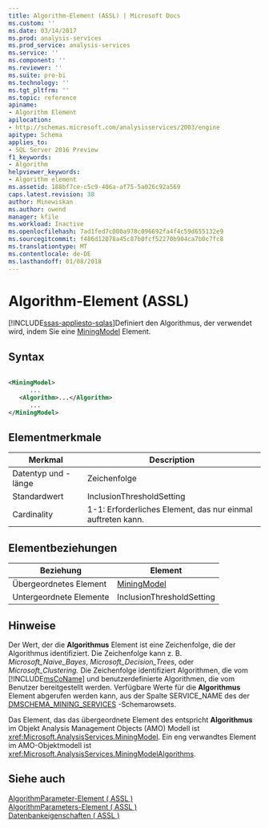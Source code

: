 ```yaml
---
title: Algorithm-Element (ASSL) | Microsoft Docs
ms.custom: ''
ms.date: 03/14/2017
ms.prod: analysis-services
ms.prod_service: analysis-services
ms.service: ''
ms.component: ''
ms.reviewer: ''
ms.suite: pro-bi
ms.technology: ''
ms.tgt_pltfrm: ''
ms.topic: reference
apiname:
- Algorithm Element
apilocation:
- http://schemas.microsoft.com/analysisservices/2003/engine
apitype: Schema
applies_to:
- SQL Server 2016 Preview
f1_keywords:
- Algorithm
helpviewer_keywords:
- Algorithm element
ms.assetid: 188bf7ce-c5c9-406a-af75-5a026c92a569
caps.latest.revision: 38
author: Minewiskan
ms.author: owend
manager: kfile
ms.workload: Inactive
ms.openlocfilehash: 7ad1fed7c000a978c096692fa4f4c59d655132e9
ms.sourcegitcommit: f486d12078a45c87b0fcf52270b904ca7b0c7fc8
ms.translationtype: MT
ms.contentlocale: de-DE
ms.lasthandoff: 01/08/2018
---
```

# <a name="algorithm-element-assl"></a>Algorithm-Element (ASSL)
[!INCLUDE[ssas-appliesto-sqlas](../../../includes/ssas-appliesto-sqlas.md)]Definiert den Algorithmus, der verwendet wird, indem Sie eine [MiningModel](../../../analysis-services/scripting/objects/miningmodel-element-assl.md) Element.  
  
## <a name="syntax"></a>Syntax  
  
```xml  
  
<MiningModel>  
      ...  
   <Algorithm>...</Algorithm>  
      ...  
</MiningModel>  
```  
  
## <a name="element-characteristics"></a>Elementmerkmale  
  
|Merkmal|Description|  
|--------------------|-----------------|  
|Datentyp und -länge|Zeichenfolge|  
|Standardwert|InclusionThresholdSetting|  
|Cardinality|1-1: Erforderliches Element, das nur einmal auftreten kann.|  
  
## <a name="element-relationships"></a>Elementbeziehungen  
  
|Beziehung|Element|  
|------------------|-------------|  
|Übergeordnetes Element|[MiningModel](../../../analysis-services/scripting/objects/miningmodel-element-assl.md)|  
|Untergeordnete Elemente|InclusionThresholdSetting|  
  
## <a name="remarks"></a>Hinweise  
 Der Wert, der die **Algorithmus** Element ist eine Zeichenfolge, die der Algorithmus identifiziert. Die Zeichenfolge kann z. B. *Microsoft_Naive_Bayes*, *Microsoft_Decision_Trees*, oder *Microsoft_Clustering.* Die Zeichenfolge identifiziert Algorithmen, die vom [!INCLUDE[msCoName](../../../includes/msconame-md.md)] und benutzerdefinierte Algorithmen, die vom Benutzer bereitgestellt werden. Verfügbare Werte für die **Algorithmus** Element abgerufen werden kann, aus der Spalte SERVICE_NAME des der [DMSCHEMA_MINING_SERVICES](../../../analysis-services/schema-rowsets/data-mining/dmschema-mining-services-rowset.md) -Schemarowsets.  
  
 Das Element, das das übergeordnete Element des entspricht **Algorithmus** im Objekt Analysis Management Objects (AMO) Modell ist <xref:Microsoft.AnalysisServices.MiningModel>. Ein eng verwandtes Element im AMO-Objektmodell ist <xref:Microsoft.AnalysisServices.MiningModelAlgorithms>.  
  
## <a name="see-also"></a>Siehe auch  
 [AlgorithmParameter-Element &#40; ASSL &#41;](../../../analysis-services/scripting/objects/algorithmparameter-element-assl.md)   
 [AlgorithmParameters-Element &#40; ASSL &#41;](../../../analysis-services/scripting/collections/algorithmparameters-element-assl.md)   
 [Datenbankeigenschaften &#40; ASSL &#41;](../../../analysis-services/scripting/properties/properties-assl.md)  
  
  
